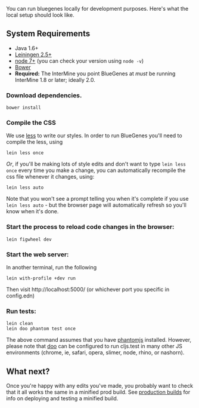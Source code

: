 You can run bluegenes locally for development purposes. Here's what the local setup should look like. 

## System Requirements
* Java 1.6+
* [Leiningen 2.5+](https://leiningen.org/)
* [node 7+][nodejs]  (you can check your version using `node -v`)
* [Bower][bower]
* **Required:** The InterMine you point BlueGenes at *must* be running InterMine 1.8 or later; ideally 2.0. 

### Download dependencies.

```
bower install
```

### Compile the CSS

We use [less](http://lesscss.org/) to write our styles. In order to run BlueGenes you'll need to compile the less, using


```
lein less once
```

_Or_, if you'll be making lots of style edits and don't want to type `lein less once` every time you make a change, you can automatically recompile the css file whenever it changes, using:

```
lein less auto
```

Note that you won't see a prompt telling you when it's complete if you use `lein less auto` - but the browser page will automatically refresh so you'll know when it's done. 

### Start the process to reload code changes in the browser:

```
lein figwheel dev
```

### Start the web server:

In another terminal, run the following
```
lein with-profile +dev run
```

Then visit http://localhost:5000/ (or whichever port you specific in config.edn)

### Run tests:

```
lein clean
lein doo phantom test once
```

The above command assumes that you have [phantomjs](https://www.npmjs.com/package/phantomjs) installed. However, please note that [doo](https://github.com/bensu/doo) can be configured to run cljs.test in many other JS environments (chrome, ie, safari, opera, slimer, node, rhino, or nashorn).

## What next?

Once you're happy with any edits you've made, you probably want to check that it all works the same in a minified prod build. See [production builds](production-builds.md) for info on deploying and testing a minified build. 


[lein]: https://github.com/technomancy/leiningen
[bower]: http://bower.io/
[npm]: https://www.npmjs.com/
[nodejs]: https://nodejs.org/


